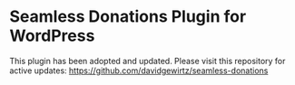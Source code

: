 Seamless Donations Plugin for WordPress
=======================================

This plugin has been adopted and updated. Please visit this repository for active updates:
https://github.com/davidgewirtz/seamless-donations

